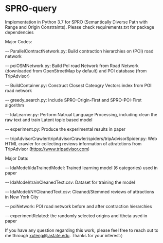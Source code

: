 # SPRO-query

Implementation in Python 3.7 for SPRO (Semantically Diverse Path with Range and Origin Constraints). Please check requirements.txt for package dependencies

Major Codes:

-- ParallelContractNetwork.py: Build contraction hierarchies on (POI) road network

-- poiOSMNetwork.py: Build PoI road Network from Road Network (downloaded from OpenStreetMap by default) and POI database (from TripAdvisor)

-- BuildContainer.py: Construct Closest Cateogry Vectors index from POI road network

-- greedy_search.py: Include SPRO-Origin-First and SPRO-POI-First algorithm

-- ldaLearner.py: Perform Natrual Language Processing, including clean the raw text and train Latent topic based model

-- experiment.py: Produce the experimental results in paper

-- tripAdvisorCrawler/tripAdvisorCrawler/spiders/tripAdvisorSpider.py: Web HTML crawler for collecting reviews information of attratctions from TripAdvisor (https://www.tripadvisor.com)

Major Data:

-- ldaModel/ldaTrainedModel: Trained learning model (6 categories) used in paper

-- ldaModel/trainCleanedText.csv: Dataset for training the model

-- ldaModel/NYCleanedText.csv: Cleaned/Stemmed reviews of attractions in New York City

-- poiNetwork: POI road network before and after contraction hierarchies

-- experimentRelated: the randomly selected origins and \theta used in paper

If you have any question regarding this work, please feel free to reach out to me through xuteng@iastate.edu. Thanks for your interest:)
